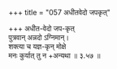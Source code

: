 +++
title = "057 अधीतवेदो जपकृत्"

+++
अधीत-वेदो जप-कृत्  
पुत्रवान् अन्नदो ऽग्निमान्।  
शक्त्या च यज्ञ-कृन् मोक्षे  
मनः कुर्यात् तु न +अन्यथा  ॥ ३.५७ ॥
